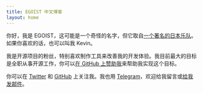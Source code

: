 ```yaml
---
title: EGOIST 中文博客
layout: home
---
```


你好，我是 EGOIST，这可能是一个奇怪的名字，但它取自[一个著名的日本乐队](https://zh.wikipedia.org/zh/EGOIST)。如果你喜欢的话，也可以叫我 Kevin。

我是开源项目的粉丝，特别喜欢制作工具来改善我的开发体验。我目前最大的目标是全职从事开源工作，你可以[在 GitHub 上赞助我](https://github.com/sponsors/egoist)来帮助我实现这个目标。

你可以在 [Twitter](https://twitter.com/_egoistlily) 和 [GitHub](https://github.com/egoist) 上关注我。我也用 [Telegram](https://t.me/waifubets)，欢迎给我留言或[给我发邮件](mailto:0x142857@gmail.com)。
